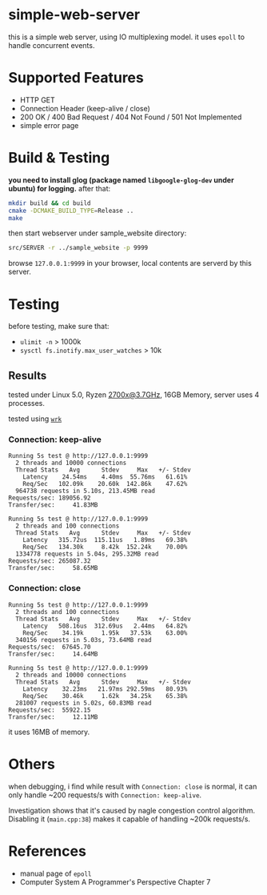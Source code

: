 
# simple-web-server

this is a simple web server, using IO multiplexing model.
it uses `epoll` to handle concurrent events.

# Supported Features

- HTTP GET
- Connection Header (keep-alive / close)
- 200 OK / 400 Bad Request / 404 Not Found / 501 Not Implemented
- simple error page

# Build & Testing

**you need to install glog (package named `libgoogle-glog-dev` under ubuntu) for logging.**
after that:

```bash
mkdir build && cd build
cmake -DCMAKE_BUILD_TYPE=Release ..
make
```

then start webserver under sample_website directory:

```bash
src/SERVER -r ../sample_website -p 9999
```

browse `127.0.0.1:9999` in your browser, local contents are serverd by this server.



# Testing

before testing, make sure that:

- `ulimit -n` > 1000k
- `sysctl fs.inotify.max_user_watches` > 10k

## Results

tested under Linux 5.0, Ryzen 2700x@3.7GHz, 16GB Memory, server uses 4 processes.

tested using [`wrk`](https://github.com/wg/wrk)

### Connection: keep-alive

```
Running 5s test @ http://127.0.0.1:9999
  2 threads and 10000 connections
  Thread Stats   Avg      Stdev     Max   +/- Stdev
    Latency    24.54ms    4.40ms  55.76ms   61.61%
    Req/Sec   102.09k    20.60k  142.86k    47.62%
  964738 requests in 5.10s, 213.45MB read
Requests/sec: 189056.92
Transfer/sec:     41.83MB
```

```
Running 5s test @ http://127.0.0.1:9999
  2 threads and 100 connections
  Thread Stats   Avg      Stdev     Max   +/- Stdev
    Latency   315.72us  115.11us   1.89ms   69.38%
    Req/Sec   134.30k     8.42k  152.24k    70.00%
  1334778 requests in 5.04s, 295.32MB read
Requests/sec: 265087.32
Transfer/sec:     58.65MB

```


### Connection: close

```
Running 5s test @ http://127.0.0.1:9999
  2 threads and 100 connections
  Thread Stats   Avg      Stdev     Max   +/- Stdev
    Latency   508.16us  312.69us   2.44ms   64.82%
    Req/Sec    34.19k     1.95k   37.53k    63.00%
  340156 requests in 5.03s, 73.64MB read
Requests/sec:  67645.70
Transfer/sec:     14.64MB
```

```
Running 5s test @ http://127.0.0.1:9999
  2 threads and 10000 connections
  Thread Stats   Avg      Stdev     Max   +/- Stdev
    Latency    32.23ms   21.97ms 292.59ms   80.93%
    Req/Sec    30.46k     1.62k   34.25k    65.38%
  281007 requests in 5.02s, 60.83MB read
Requests/sec:  55922.15
Transfer/sec:     12.11MB
```

it uses 16MB of memory.

# Others
when debugging, i find while result with `Connection: close` is normal, it can only handle ~200 requests/s with `Connection: keep-alive`.

 Investigation shows that it's caused by nagle congestion control algorithm. Disabling it (`main.cpp:38`) makes it capable of handling ~200k requests/s.

# References

- manual page of `epoll`
- Computer System A Programmer's Perspective Chapter 7
